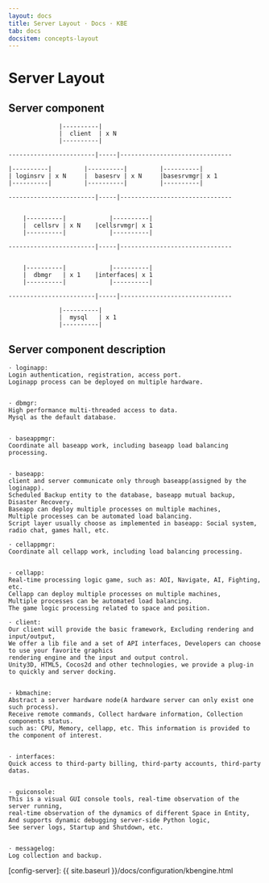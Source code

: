 ```yaml
---
layout: docs
title: Server Layout · Docs · KBE
tab: docs
docsitem: concepts-layout
---
```


Server Layout
=============


Server component
----------------------------------

			      |----------|
			      |  client  | x N
			      |----------|

	------------------------|-----|-------------------------------

	|----------|	     |----------|         |----------|
	| loginsrv | x N     |  basesrv | x N     |basesrvmgr| x 1
	|----------|         |----------|         |----------|

	------------------------|-----|-------------------------------


		|----------|            |----------|
		|  cellsrv | x N	|cellsrvmgr| x 1
		|----------|            |----------|

	------------------------|-----|-------------------------------


		|----------|            |----------|
		|  dbmgr   | x 1	|interfaces| x 1
		|----------|            |----------|

	------------------------|-----|-------------------------------

			      |----------|
			      |  mysql   | x 1
			      |----------|


Server component description
----------------------------------

	· loginapp:
	Login authentication, registration, access port. 
	Loginapp process can be deployed on multiple hardware. 


	· dbmgr:
	High performance multi-threaded access to data.
	Mysql as the default database. 


	· baseappmgr:
	Coordinate all baseapp work, including baseapp load balancing processing.


	· baseapp:
	client and server communicate only through baseapp(assigned by the loginapp).
	Scheduled Backup entity to the database, baseapp mutual backup, Disaster Recovery.
	Baseapp can deploy multiple processes on multiple machines, 
	Multiple processes can be automated load balancing.
	Script layer usually choose as implemented in baseapp: Social system, radio chat, games hall, etc.

	· cellappmgr:
	Coordinate all cellapp work, including load balancing processing.


	· cellapp:
	Real-time processing logic game, such as: AOI, Navigate, AI, Fighting, etc.
	Cellapp can deploy multiple processes on multiple machines, 
	Multiple processes can be automated load balancing.
	The game logic processing related to space and position.

	· client:
	Our client will provide the basic framework, Excluding rendering and input/output, 
	We offer a lib file and a set of API interfaces, Developers can choose to use your favorite graphics 
	rendering engine and the input and output control.
	Unity3D, HTML5, Cocos2d and other technologies, we provide a plug-in to quickly and server docking.


	· kbmachine:
	Abstract a server hardware node(A hardware server can only exist one such process).
	Receive remote commands, Collect hardware information, Collection components status.
	such as: CPU, Memory, cellapp, etc. This information is provided to the component of interest. 


	· interfaces: 
	Quick access to third-party billing, third-party accounts, third-party datas.


	· guiconsole: 
	This is a visual GUI console tools, real-time observation of the server running, 
	real-time observation of the dynamics of different Space in Entity, 
	And supports dynamic debugging server-side Python logic,
	See server logs, Startup and Shutdown, etc.


	· messagelog: 
	Log collection and backup.


[config-server]: {{ site.baseurl }}/docs/configuration/kbengine.html